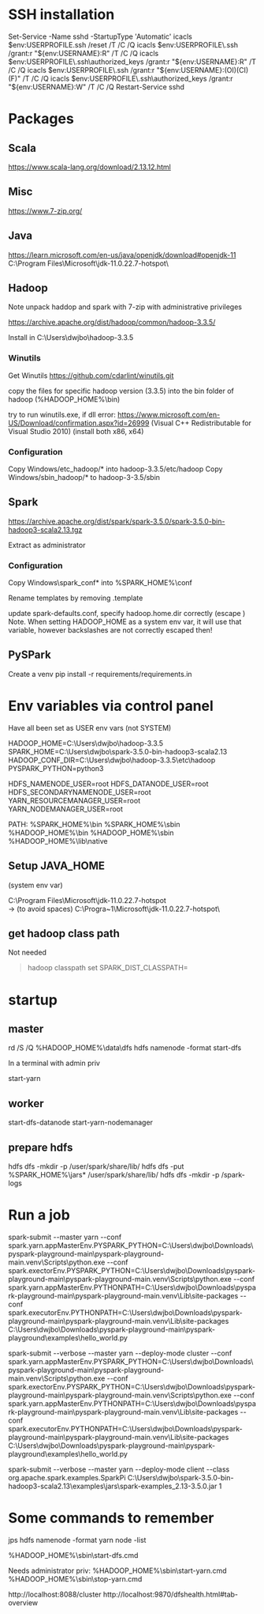 # SSH installation

Set-Service -Name sshd -StartupType 'Automatic'
icacls $env:USERPROFILE\.ssh /reset /T /C /Q
icacls $env:USERPROFILE\.ssh /grant:r "${env:USERNAME}:R" /T /C /Q
icacls $env:USERPROFILE\.ssh\authorized_keys /grant:r "${env:USERNAME}:R" /T /C /Q
icacls $env:USERPROFILE\.ssh /grant:r "${env:USERNAME}:(OI)(CI)(F)" /T /C /Q
icacls $env:USERPROFILE\.ssh\authorized_keys /grant:r "${env:USERNAME}:W" /T /C /Q
Restart-Service sshd

# Packages

## Scala

https://www.scala-lang.org/download/2.13.12.html

## Misc

https://www.7-zip.org/

## Java

https://learn.microsoft.com/en-us/java/openjdk/download#openjdk-11
C:\Program Files\Microsoft\jdk-11.0.22.7-hotspot\



## Hadoop
Note unpack haddop and spark with 7-zip with administrative privileges

https://archive.apache.org/dist/hadoop/common/hadoop-3.3.5/

Install in C:\Users\dwjbo\hadoop-3.3.5

### Winutils
Get Winutils
https://github.com/cdarlint/winutils.git

copy the files for specific hadoop version (3.3.5) into the bin folder of hadoop (%HADOOP_HOME%\bin)

try to run winutils.exe, if dll error: 
https://www.microsoft.com/en-US/Download/confirmation.aspx?id=26999 (Visual C++ Redistributable for Visual Studio 2010) (install both x86, x64)

### Configuration

Copy Windows/etc_hadoop/* into hadoop-3.3.5/etc/hadoop
Copy Windows/sbin_hadoop/* to hadoop-3-3.5/sbin

## Spark

https://archive.apache.org/dist/spark/spark-3.5.0/spark-3.5.0-bin-hadoop3-scala2.13.tgz

Extract as administrator

### Configuration

Copy Windows\spark_conf\* into %SPARK_HOME%\conf

Rename templates by removing .template

update spark-defaults.conf, specify hadoop.home.dir correctly (escape \)
Note. When setting HADOOP_HOME as a system env var, it will use that variable, however backslashes are not correctly escaped then!

## PySPark

Create a venv
pip install -r requirements/requirements.in

# Env variables via control panel

Have all been set as USER env vars (not SYSTEM)

HADOOP_HOME=C:\Users\dwjbo\hadoop-3.3.5
SPARK_HOME=C:\Users\dwjbo\spark-3.5.0-bin-hadoop3-scala2.13
HADOOP_CONF_DIR=C:\Users\dwjbo\hadoop-3.3.5\etc\hadoop
PYSPARK_PYTHON=python3  

HDFS_NAMENODE_USER=root
HDFS_DATANODE_USER=root
HDFS_SECONDARYNAMENODE_USER=root
YARN_RESOURCEMANAGER_USER=root
YARN_NODEMANAGER_USER=root

PATH:
%SPARK_HOME%\bin
%SPARK_HOME%\sbin
%HADOOP_HOME%\bin
%HADOOP_HOME%\sbin
%HADOOP_HOME%\lib\native

## Setup JAVA_HOME 
(system env var)

C:\Program Files\Microsoft\jdk-11.0.22.7-hotspot\
-> (to avoid spaces)
C:\Progra~1\Microsoft\jdk-11.0.22.7-hotspot\


## get hadoop class path

Not needed

>hadoop classpath
>set SPARK_DIST_CLASSPATH=<hadoop classpath>

# startup

## master

rd /S /Q %HADOOP_HOME%\data\dfs
hdfs namenode -format
start-dfs

In a terminal with admin priv

start-yarn

## worker

start-dfs-datanode
start-yarn-nodemanager

## prepare hdfs

hdfs dfs -mkdir -p /user/spark/share/lib/ 
hdfs dfs -put %SPARK_HOME%\jars\* /user/spark/share/lib/ 
hdfs dfs -mkdir -p /spark-logs    

# Run a job

spark-submit --master yarn --conf spark.yarn.appMasterEnv.PYSPARK_PYTHON=C:\Users\dwjbo\Downloads\pyspark-playground-main\pyspark-playground-main\.venv\Scripts\python.exe --conf spark.exectorEnv.PYSPARK_PYTHON=C:\Users\dwjbo\Downloads\pyspark-playground-main\pyspark-playground-main\.venv\Scripts\python.exe --conf spark.yarn.appMasterEnv.PYTHONPATH=C:\Users\dwjbo\Downloads\pyspark-playground-main\pyspark-playground-main\.venv\Lib\site-packages --conf spark.executorEnv.PYTHONPATH=C:\Users\dwjbo\Downloads\pyspark-playground-main\pyspark-playground-main\.venv\Lib\site-packages C:\Users\dwjbo\Downloads\pyspark-playground-main\pyspark-playground\examples\hello_world.py


spark-submit --verbose --master yarn --deploy-mode cluster --conf spark.yarn.appMasterEnv.PYSPARK_PYTHON=C:\Users\dwjbo\Downloads\pyspark-playground-main\pyspark-playground-main\.venv\Scripts\python.exe --conf spark.exectorEnv.PYSPARK_PYTHON=C:\Users\dwjbo\Downloads\pyspark-playground-main\pyspark-playground-main\.venv\Scripts\python.exe --conf spark.yarn.appMasterEnv.PYTHONPATH=C:\Users\dwjbo\Downloads\pyspark-playground-main\pyspark-playground-main\.venv\Lib\site-packages --conf spark.executorEnv.PYTHONPATH=C:\Users\dwjbo\Downloads\pyspark-playground-main\pyspark-playground-main\.venv\Lib\site-packages C:\Users\dwjbo\Downloads\pyspark-playground-main\pyspark-playground\examples\hello_world.py 

spark-submit --verbose --master yarn --deploy-mode client --class org.apache.spark.examples.SparkPi C:\Users\dwjbo\spark-3.5.0-bin-hadoop3-scala2.13\examples\jars\spark-examples_2.13-3.5.0.jar 1

# Some commands to remember
jps
hdfs namenode -format
yarn node -list

%HADOOP_HOME%\sbin\start-dfs.cmd

Needs administrator priv:
%HADOOP_HOME%\sbin\start-yarn.cmd
%HADOOP_HOME%\sbin\stop-yarn.cmd

http://localhost:8088/cluster
http://localhost:9870/dfshealth.html#tab-overview


